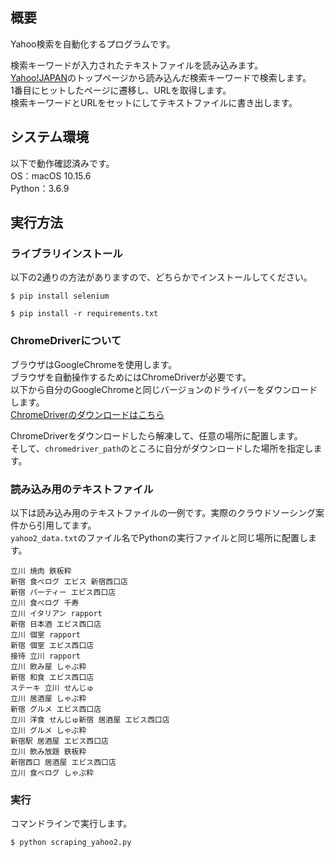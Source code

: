 ## 概要
Yahoo検索を自動化するプログラムです。

検索キーワードが入力されたテキストファイルを読み込みます。  
[Yahoo!JAPAN](https://www.yahoo.co.jp)のトップページから読み込んだ検索キーワードで検索します。  
1番目にヒットしたページに遷移し、URLを取得します。  
検索キーワードとURLをセットにしてテキストファイルに書き出します。



## システム環境
以下で動作確認済みです。  
OS：macOS 10.15.6  
Python：3.6.9



## 実行方法
### ライブラリインストール
以下の2通りの方法がありますので、どちらかでインストールしてください。
```
$ pip install selenium
```
```
$ pip install -r requirements.txt
```


### ChromeDriverについて
ブラウザはGoogleChromeを使用します。  
ブラウザを自動操作するためにはChromeDriverが必要です。  
以下から自分のGoogleChromeと同じバージョンのドライバーをダウンロードします。  
[ChromeDriverのダウンロードはこちら](https://sites.google.com/a/chromium.org/chromedriver/downloads)

ChromeDriverをダウンロードしたら解凍して、任意の場所に配置します。  
そして、`chromedriver_path`のところに自分がダウンロードした場所を指定します。


### 読み込み用のテキストファイル
以下は読み込み用のテキストファイルの一例です。実際のクラウドソーシング案件から引用してます。  
`yahoo2_data.txt`のファイル名でPythonの実行ファイルと同じ場所に配置します。
```
立川 焼肉 鉄板粋
新宿 食べログ エビス 新宿西口店
新宿 パーティー エビス西口店
立川 食べログ 千寿
立川 イタリアン rapport
新宿 日本酒 エビス西口店
立川 個室 rapport
新宿 個室 エビス西口店
接待 立川 rapport
立川 飲み屋 しゃぶ粋
新宿 和食 エビス西口店
ステーキ 立川 せんじゅ
立川 居酒屋 しゃぶ粋
新宿 グルメ エビス西口店
立川 洋食 せんじゅ新宿 居酒屋 エビス西口店
立川 グルメ しゃぶ粋
新宿駅 居酒屋 エビス西口店
立川 飲み放題 鉄板粋
新宿西口 居酒屋 エビス西口店
立川 食べログ しゃぶ粋
```


### 実行
コマンドラインで実行します。
```
$ python scraping_yahoo2.py
```
